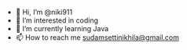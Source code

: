 - 👋 Hi, I’m @niki911
- 👀 I’m interested in coding
- 🌱 I’m currently learning Java
- 📫 How to reach me sudamsettinikhila@gmail.com
<!---
niki911/niki911 is a ✨ special ✨ repository because its `README.md` (this file) appears on your GitHub profile.
You can click the Preview link to take a look at your changes.
--->

